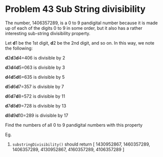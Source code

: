 # Problem 43 Sub String divisibility

The number, 1406357289, is a 0 to 9 pandigital number because it is made up of each of the digits 0 to 9 in some order, but it also has a rather interesting sub-string divisibility property.

Let **d**1 be the 1st digit, **d**2 be the 2nd digit, and so on. In this way, we note the following:

**d**2**d**3**d**4=406 is divisible by 2

**d**3**d**4**d**5=063 is divisible by 3

**d**4**d**5**d**6=635 is divisible by 5

**d**5**d**6**d**7=357 is divisible by 7

**d**6**d**7**d**8=572 is divisible by 11

**d**7**d**8**d**9=728 is divisible by 13

**d**8**d**9**d**10=289 is divisible by 17

Find the numbers of all 0 to 9 pandigital numbers with this property

Eg.

1. ```substringDivisibility()``` should return [ 1430952867, 1460357289, 1406357289, 4130952867, 4160357289, 4106357289 ]
